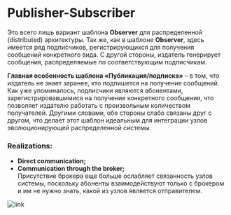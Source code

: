# Publisher-Subscriber

Это всего лишь вариант шаблона **Observer** для распределенной (distributed) 
архитектуры. Так же, как в шаблоне **Observer**, здесь имеется ряд подписчиков, 
регистрирующихся для получения сообщений конкретного вида. С другой стороны, издатель
генерирует сообщения, распределяемые по соответствующим подписчикам.

**Главная особенность шаблона «Публикация/подписка»** – в том, что издатель
не знает заранее, кто подпишется на получение сообщений. Как уже упоминалось,
подписчики являются абонентами, зарегистрировавшимися на получение конкретного 
сообщения, что позволяет издателю работать с произвольным количеством получателей. 
Другими словами, обе стороны слабо связаны друг с другом, что делает этот шаблон 
идеальным для интеграции узлов эволюционирующей распределенной системы.

### Realizations:
  - **Direct communication;**
  - **Communication through the broker;**  
    Присутствие брокера еще больше ослабляет связанность узлов системы, поскольку 
    абоненты взаимодействуют только с брокером и им не нужно знать, какой из узлов
    является отправителем.
    
![link](https://drive.google.com/uc?id=1jm-Dg_kLQHYLieVxcBxSOJaLeEWGDKwR)